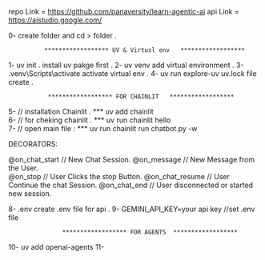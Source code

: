 repo Link = https://github.com/panaversity/learn-agentic-ai
api Link = https://aistudio.google.com/

0- create folder and cd > folder  .

              ****************** UV & Virtusl env   ******************

1- uv init .       install uv pakge first .
2- uv venv         add virtual environment .
3- .venv\Scripts\activate   activate virtual env .
4- uv run explore-uv        uv.lock file create .




               ****************** FOR CHAINLIT   ******************

5-   // installation Chainlit .
        *** uv add chainlit          
6-  // for cheking chainlit .
        *** uv run chainlit hello    
7-  // open main file :
        *** uv run chainlit run chatbot.py -w


DECORATORS:

@on_chat_start    // New Chat Session.
@on_message       // New Message from the User.    
@on_stop          // User Clicks the stop Button.
@on_chat_resume   // User Continue the chat Session.
@on_chat_end      // User disconnected or started new session.














8- .env                     create .env file for api .
9- GEMINI_API_KEY=your api key  //set .env file 

                   ****************** FOR AGENTS  ******************
10- uv add openai-agents
11- 




